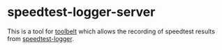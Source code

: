 # speedtest-logger-server

This is a tool for [toolbelt](https://github.com/charlieegan3/toolbelt) which allows
the recording of speedtest results from [speedtest-logger](https://github.com/charlieegan3/speedtest-logger).
